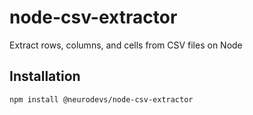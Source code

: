 # node-csv-extractor
Extract rows, columns, and cells from CSV files on Node

## Installation

`npm install @neurodevs/node-csv-extractor`
